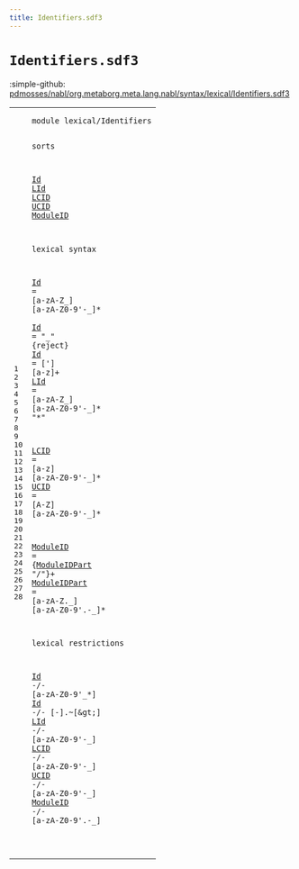 ```yaml
---
title: Identifiers.sdf3
---
```


# `Identifiers.sdf3`

:simple-github: [pdmosses/nabl/org.metaborg.meta.lang.nabl/syntax/lexical/Identifiers.sdf3]

[pdmosses/nabl/org.metaborg.meta.lang.nabl/syntax/lexical/Identifiers.sdf3]: https://github.com/pdmosses/nabl/blob/master/org.metaborg.meta.lang.nabl/syntax/lexical/Identifiers.sdf3 "The source file on GitHub"

<div class="sdf3"><table class="highlighttable"><tbody><tr><td class="linenos"><div class="linenodiv"><pre><span></span>1
2
3
4
5
6
7
8
9
10
11
12
13
14
15
16
17
18
19
20
21
22
23
24
25
26
27
28
</pre></div></td>
<td class="code"><pre><code><span class="keyword">module</span> <span id="lexical/Identifiers_7_26" title="Not referenced locally, nor via imports">lexical/Identifiers</span>

<span class="keyword">sorts</span> 

  <a href="#Id_428_430" id="Id_38_40" title="Referenced at line 23">Id</a> <a href="#LId_454_457" id="LId_41_44" title="Referenced at line 24">LId</a> <a href="#LCID_487_491" id="LCID_45_49" title="Referenced at line 25">LCID</a> <a href="#UCID_520_524" id="UCID_50_54" title="Referenced at line 26">UCID</a> <a href="#ModuleID_553_561" id="ModuleID_55_63" title="Referenced at line 27">ModuleID</a>

<span class="keyword">lexical syntax</span>

  <a href="#Id_428_430" id="Id_83_85" title="Referenced at line 23">Id</a>  = [<span class="cons_Regular">a</span>-<span class="cons_Regular">z</span><span class="cons_Regular">A</span>-<span class="cons_Regular">Z</span>\_] [<span class="cons_Regular">a</span>-<span class="cons_Regular">z</span><span class="cons_Regular">A</span>-<span class="cons_Regular">Z</span><span class="cons_Regular">0</span>-<span class="cons_Regular">9</span>\'\-\_]*    
  <a href="#Id_428_430" id="Id_125_127" title="Referenced at line 23">Id</a>  = <span class="cons_Lit">"_"</span> {<span class="keyword">reject</span>}
  <a href="#Id_428_430" id="Id_146_148" title="Referenced at line 23">Id</a>  = [\'] [<span class="cons_Regular">a</span>-<span class="cons_Regular">z</span>]+
  <a href="#LId_454_457" id="LId_166_169" title="Referenced at line 24">LId</a> = [<span class="cons_Regular">a</span>-<span class="cons_Regular">z</span><span class="cons_Regular">A</span>-<span class="cons_Regular">Z</span>\_] [<span class="cons_Regular">a</span>-<span class="cons_Regular">z</span><span class="cons_Regular">A</span>-<span class="cons_Regular">Z</span><span class="cons_Regular">0</span>-<span class="cons_Regular">9</span>\'\-\_]* <span class="cons_Lit">"*"</span>

  <a href="#LCID_487_491" id="LCID_209_213" title="Referenced at line 25">LCID</a> = [<span class="cons_Regular">a</span>-<span class="cons_Regular">z</span>] [<span class="cons_Regular">a</span>-<span class="cons_Regular">z</span><span class="cons_Regular">A</span>-<span class="cons_Regular">Z</span><span class="cons_Regular">0</span>-<span class="cons_Regular">9</span>\'\-\_]*
  <a href="#UCID_520_524" id="UCID_243_247" title="Referenced at line 26">UCID</a> = [<span class="cons_Regular">A</span>-<span class="cons_Regular">Z</span>] [<span class="cons_Regular">a</span>-<span class="cons_Regular">z</span><span class="cons_Regular">A</span>-<span class="cons_Regular">Z</span><span class="cons_Regular">0</span>-<span class="cons_Regular">9</span>\'\-\_]*

  <a href="#ModuleID_553_561" id="ModuleID_278_286" title="Referenced at line 27">ModuleID</a>     = {<a href="#ModuleIDPart_316_328" id="ModuleIDPart_294_306" title="Defined at line 18">ModuleIDPart</a> <span class="cons_Lit">"/"</span>}+ 
  <a href="#ModuleIDPart_294_306" id="ModuleIDPart_316_328" title="Referenced at line 17">ModuleIDPart</a> = [<span class="cons_Regular">a</span>-<span class="cons_Regular">z</span><span class="cons_Regular">A</span>-<span class="cons_Regular">Z</span>\.\_] [<span class="cons_Regular">a</span>-<span class="cons_Regular">z</span><span class="cons_Regular">A</span>-<span class="cons_Regular">Z</span><span class="cons_Regular">0</span>-<span class="cons_Regular">9</span>\'\.\-\_]* 
    
<span class="keyword">lexical restrictions</span>

  <a href="#Id_38_40" id="Id_395_397" title="Defined at line 5, 9, 10, 11">Id</a>       -/- [<span class="cons_Regular">a</span>-<span class="cons_Regular">z</span><span class="cons_Regular">A</span>-<span class="cons_Regular">Z</span><span class="cons_Regular">0</span>-<span class="cons_Regular">9</span>\'\_\*]
  <a href="#Id_38_40" id="Id_428_430" title="Defined at line 5, 9, 10, 11">Id</a>       -/- [\-].~[\&gt;]
  <a href="#LId_41_44" id="LId_454_457" title="Defined at line 5, 12">LId</a>      -/- [<span class="cons_Regular">a</span>-<span class="cons_Regular">z</span><span class="cons_Regular">A</span>-<span class="cons_Regular">Z</span><span class="cons_Regular">0</span>-<span class="cons_Regular">9</span>\'\-\_]
  <a href="#LCID_45_49" id="LCID_487_491" title="Defined at line 5, 14">LCID</a>     -/- [<span class="cons_Regular">a</span>-<span class="cons_Regular">z</span><span class="cons_Regular">A</span>-<span class="cons_Regular">Z</span><span class="cons_Regular">0</span>-<span class="cons_Regular">9</span>\'\-\_]
  <a href="#UCID_50_54" id="UCID_520_524" title="Defined at line 5, 15">UCID</a>     -/- [<span class="cons_Regular">a</span>-<span class="cons_Regular">z</span><span class="cons_Regular">A</span>-<span class="cons_Regular">Z</span><span class="cons_Regular">0</span>-<span class="cons_Regular">9</span>\'\-\_]
  <a href="#ModuleID_55_63" id="ModuleID_553_561" title="Defined at line 5, 17">ModuleID</a> -/- [<span class="cons_Regular">a</span>-<span class="cons_Regular">z</span><span class="cons_Regular">A</span>-<span class="cons_Regular">Z</span><span class="cons_Regular">0</span>-<span class="cons_Regular">9</span>\'\.\-\_]
  
</code></pre></td></tr></tbody></table></div>